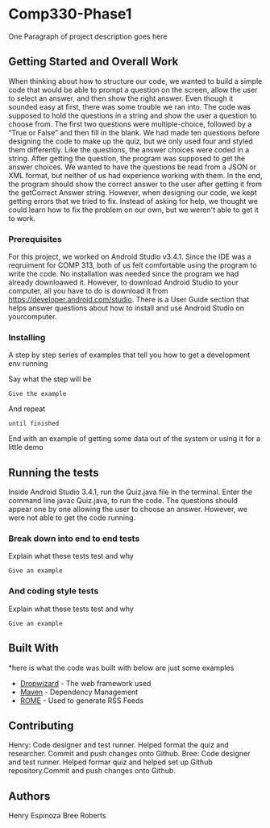 # Comp330-Phase1

One Paragraph of project description goes here

## Getting Started and Overall Work

When thinking about how to structure our code, we wanted to build a simple code that would be able to prompt a question on the screen, allow the user to select an answer, and then show the right answer. Even though it sounded easy at first, there was some trouble we ran into. The code was supposed to hold the questions in a string and show the user a question to choose from. The first two questions were multiple-choice, followed by a “True or False” and then fill in the blank. We had made ten questions before designing the code to make up the quiz, but we only used four and styled them differently. Like the questions, the answer choices were coded in a string. After getting the question, the program was supposed to get the answer choices. We wanted to have the questions be read from a JSON or XML format, but neither of us had experience working with them. In the end, the program should show the correct answer to the user after getting it from the getCorrect Answer string. However, when designing our code, we kept getting errors that we tried to fix. Instead of asking for help, we thought we could learn how to fix the problem on our own, but we weren't able to get it to work. 

### Prerequisites

For this project, we worked on Android Studio v3.4.1. Since the IDE was a reqruiment for COMP 313, both of us felt comfortable using the program to write the code. No installation was needed since the program we had already downloawed it. However, to download Android Studio to your computer, all you have to do is download it from https://developer.android.com/studio. There is a User Guide section that helps answer questions about how to install and use Android Studio on yourcomputer. 

### Installing

A step by step series of examples that tell you how to get a development env running

Say what the step will be

```
Give the example
```

And repeat

```
until finished
```

End with an example of getting some data out of the system or using it for a little demo

## Running the tests

Inside Android Studio 3.4.1, run the Quiz.java file in the terminal. Enter the command line javac Quiz.java, to run the code. The questions should appear one by one allowing the user to choose an answer. However, we were not able to get the code running. 

### Break down into end to end tests

Explain what these tests test and why

```
Give an example
```

### And coding style tests

Explain what these tests test and why

```
Give an example
```

## Built With
*here is what the code was built with below are just some examples
* [Dropwizard](http://www.dropwizard.io/1.0.2/docs/) - The web framework used
* [Maven](https://maven.apache.org/) - Dependency Management
* [ROME](https://rometools.github.io/rome/) - Used to generate RSS Feeds

## Contributing

Henry: Code designer and test runner. Helped format the quiz and researcher. Commit and push changes onto Github.
Bree: Code designer and test runner. Helped formar quiz and helped set up Github repository.Commit and push changes onto Github.

## Authors
Henry Espinoza 
Bree Roberts 




